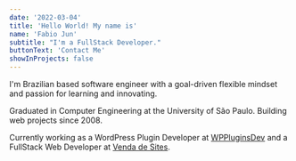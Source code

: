 ```yaml
---
date: '2022-03-04'
title: 'Hello World! My name is'
name: 'Fabio Jun'
subtitle: "I'm a FullStack Developer."
buttonText: 'Contact Me'
showInProjects: false
---
```


I'm Brazilian based software engineer with a goal-driven flexible mindset and passion for learning and innovating.

Graduated in Computer Engineering at the University of São Paulo. 
Building web projects since 2008.

Currently working as a WordPress Plugin Developer at [WPPluginsDev](https://wpplugins.dev) and a FullStack Web Developer at [Venda de Sites](https://vendadesites.com.br/).
